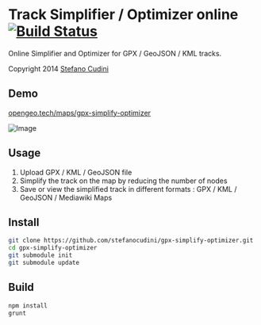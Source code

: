 Track Simplifier / Optimizer online [![Build Status](https://travis-ci.org/stefanocudini/gpx-simplify-optimizer.svg?branch=master)](https://travis-ci.org/stefanocudini/gpx-simplify-optimizer)
============

Online Simplifier and Optimizer for GPX / GeoJSON / KML tracks.

Copyright 2014 [Stefano Cudini](https://opengeo.tech/stefano-cudini/)

Demo
----
[opengeo.tech/maps/gpx-simplify-optimizer](https://opengeo.tech/maps/gpx-simplify-optimizer/)

![Image](https://raw.githubusercontent.com/stefanocudini/gpx-simplify-optimizer/master/images/gpx-optimizer.png)

Usage
-----
1. Upload GPX / KML / GeoJSON file
2. Simplify the track on the map by reducing the number of nodes
3. Save or view the simplified track in different formats : GPX / KML / GeoJSON / Mediawiki Maps

Install 
-------
```bash
git clone https://github.com/stefanocudini/gpx-simplify-optimizer.git
cd gpx-simplify-optimizer
git submodule init
git submodule update
```

Build
-----
```bash
npm install
grunt
```

